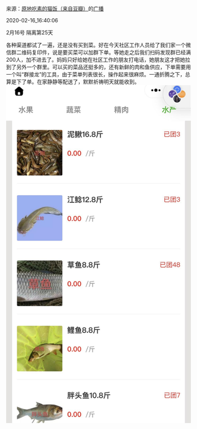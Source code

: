 来源：[原地吃素的猫饭（来自豆瓣）](https://www.douban.com/people/cute_ann/)的[广播](https://www.douban.com/people/cute_ann/status/2814964436/)


2020-02-16_16:40:06


2月16号 隔离第25天

各种渠道都试了一遍，还是没有买到菜。好在今天社区工作人员给了我们家一个微信群二维码复印件，说是要买菜可以加群下单。等她走之后我们扫码发现群已经满200人，加不进去了。妈妈只好给她在社区工作的朋友打电话，她朋友这才把她拉到了另外一个群里。可以买的菜品还挺多的，还有新鲜的肉和鱼供应，下单需要用一个叫“群接龙”的工具，由于菜单列表很长，操作起来很麻烦。一通折腾之下，总算是下了单。在家静静等配送了，默默祈祷明天就能收到。
![](./pic/2020-02-16_16:40:06-原地吃素的猫饭的广播1.jpg)  

